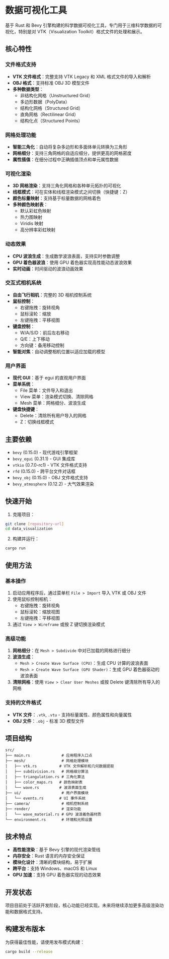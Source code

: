 # 数据可视化工具

基于 Rust 和 Bevy 引擎构建的科学数据可视化工具，专门用于三维科学数据的可视化，特别是对 VTK（Visualization Toolkit）格式文件的处理和展示。

## 核心特性

### 文件格式支持
- **VTK 文件格式**：完整支持 VTK Legacy 和 XML 格式文件的导入和解析
- **OBJ 格式**：支持标准 OBJ 3D 模型文件
- **多种数据类型**：
  - 非结构化网格（Unstructured Grid）
  - 多边形数据（PolyData）
  - 结构化网格（Structured Grid）
  - 直角网格（Rectilinear Grid）
  - 结构化点（Structured Points）

### 网格处理功能
- **智能三角化**：自动将复杂多边形和多面体单元转换为三角形
- **网格细分**：支持三角网格的自适应细分，提供更高的网格密度
- **属性插值**：在细分过程中正确插值顶点和单元属性数据

### 可视化渲染
- **3D 网格渲染**：支持三角化网格和各种单元拓扑的可视化
- **线框模式**：可在实体和线框渲染模式之间切换（快捷键：Z）
- **颜色标量映射**：支持基于标量数据的网格着色
- **多种颜色映射表**：
  - 默认彩虹色映射
  - 热力图映射
  - Viridis 映射
  - 高分辨率彩虹映射

### 动态效果
- **CPU 波浪生成**：生成数学波浪表面，支持实时参数调整
- **GPU 着色器波浪**：使用 GPU 着色器实现高性能动态波浪效果
- **实时动画**：时间驱动的波浪动画效果

### 交互式相机系统
- **自由飞行相机**：完整的 3D 相机控制系统
- **鼠标控制**：
  - 右键拖拽：旋转视角
  - 鼠标滚轮：缩放
  - 左键拖拽：平移视图
- **键盘控制**：
  - W/A/S/D：前后左右移动
  - Q/E：上下移动  
  - 方向键：备用移动控制
- **智能对焦**：自动调整相机位置以适应加载的模型

### 用户界面
- **现代 GUI**：基于 egui 的直观用户界面
- **菜单系统**：
  - File 菜单：文件导入和退出
  - View 菜单：渲染模式切换、清除网格
  - Mesh 菜单：网格细分、波浪生成
- **键盘快捷键**：
  - Delete：清除所有用户导入的网格
  - Z：切换线框模式

## 主要依赖

- `bevy` (0.15.0) - 现代游戏引擎框架
- `bevy_egui` (0.31.1) - GUI 集成库
- `vtkio` (0.7.0-rc1) - VTK 文件格式支持
- `rfd` (0.15.0) - 跨平台文件对话框
- `bevy_obj` (0.15.0) - OBJ 文件格式支持
- `bevy_atmosphere` (0.12.2) - 大气效果渲染

## 快速开始

1. 克隆项目：
```bash
git clone [repository-url]
cd data_visualization
```

2. 构建并运行：
```bash
cargo run
```

## 使用方法

### 基本操作
1. 启动应用程序后，通过菜单栏 `File > Import` 导入 VTK 或 OBJ 文件
2. 使用鼠标控制相机：
   - 右键拖拽：旋转视角
   - 鼠标滚轮：缩放视图
   - 左键拖拽：平移视图
3. 通过 `View > Wireframe` 或按 Z 键切换渲染模式

### 高级功能
1. **网格细分**：在 `Mesh > Subdivide` 中对已加载的网格进行细分
2. **波浪生成**：
   - `Mesh > Create Wave Surface (CPU)`：生成 CPU 计算的波浪表面
   - `Mesh > Create Wave Surface (GPU Shader)`：生成 GPU 着色器驱动的波浪表面
3. **清除网格**：使用 `View > Clear User Meshes` 或按 Delete 键清除所有导入的网格

### 支持的文件格式
- **VTK 文件**：`.vtk`, `.vtu` - 支持标量属性、颜色属性和向量属性
- **OBJ 文件**：`.obj` - 标准 3D 模型文件

## 项目结构

```
src/
├── main.rs              # 应用程序入口点
├── mesh/                # 网格处理模块
│   ├── vtk.rs          # VTK 文件解析和几何数据提取
│   ├── subdivision.rs   # 网格细分算法
│   ├── triangulation.rs # 三角化算法
│   ├── color_maps.rs   # 颜色映射表
│   └── wave.rs         # 波浪表面生成
├── ui/                  # 用户界面模块
│   └── events.rs       # UI 事件系统
├── camera/              # 相机控制系统
├── render/              # 渲染功能
│   └── wave_material.rs # GPU 波浪着色器材质
└── environment.rs       # 环境和光照设置
```

## 技术特点

- **高性能渲染**：基于 Bevy 引擎的现代渲染管线
- **内存安全**：Rust 语言的内存安全保证
- **模块化设计**：清晰的模块结构，易于扩展
- **跨平台**：支持 Windows、macOS 和 Linux
- **GPU 加速**：支持 GPU 着色器实现的动态效果

## 开发状态

项目目前处于活跃开发阶段，核心功能已经实现。未来将继续添加更多高级渲染功能和数据格式支持。

## 构建发布版本

为获得最佳性能，请使用发布模式构建：

```bash
cargo build --release
```
